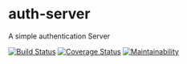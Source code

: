 # auth-server

A simple authentication Server

[![Build Status](https://travis-ci.com/ibkadeeko/auth-server.svg?token=WpVs25hWd2yzYHpCiset&branch=develop)](https://travis-ci.com/ibkadeeko/auth-server)
[![Coverage Status](https://coveralls.io/repos/github/ibkadeeko/auth-server/badge.svg?branch=develop)](https://coveralls.io/github/ibkadeeko/auth-server?branch=develop)
[![Maintainability](https://api.codeclimate.com/v1/badges/c762d9b32b0f7860b3a9/maintainability)](https://codeclimate.com/github/ibkadeeko/auth-server/maintainability)
